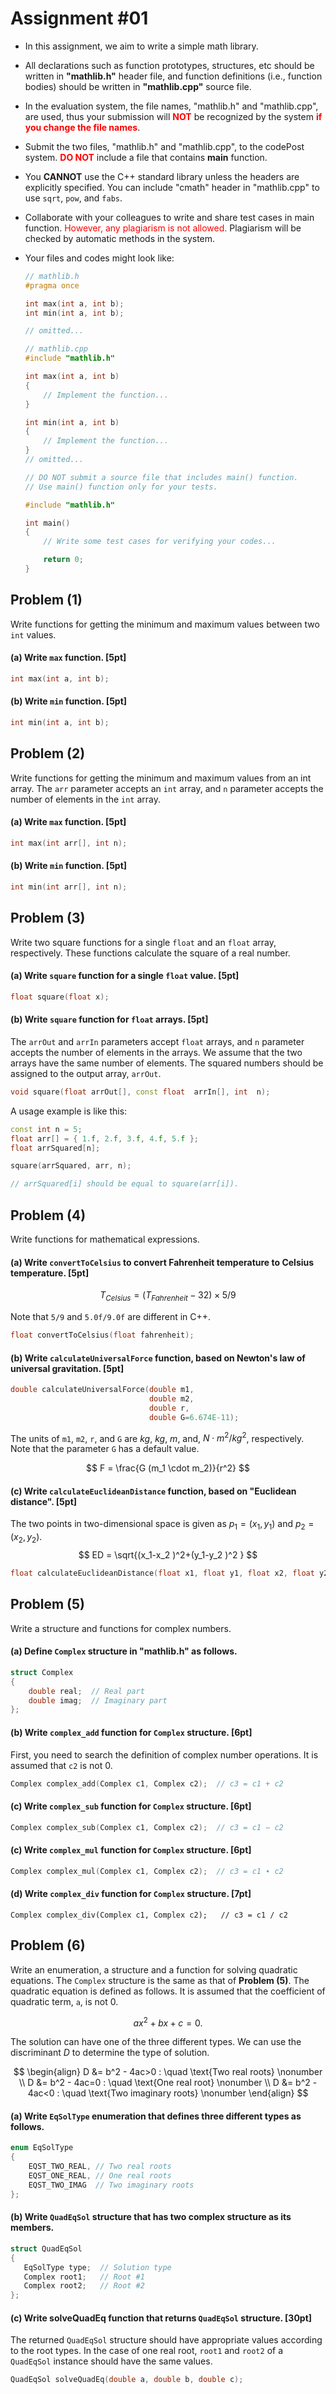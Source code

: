 
# Assignment #01


- In this assignment, we aim to write a simple math library.

- All declarations such as function prototypes, structures, etc should be written in **"mathlib.h"** header file, and function definitions (i.e., function bodies) should be written in **"mathlib.cpp"** source file.

- In the evaluation system, the file names, "mathlib.h" and "mathlib.cpp", are used, thus your submission will <span style="color:red">**NOT**</span> be recognized by the system <span style="color:red">**if you change the file names**</span>.

- Submit the two files, "mathlib.h" and "mathlib.cpp", to the codePost system. <span style="color:red">**DO NOT**</span> include a file that contains **main** function.

- You **CANNOT** use the C++ standard library unless the headers are explicitly specified. You can include "cmath" header in "mathlib.cpp" to use <code>sqrt</code>, <code>pow</code>, and <code>fabs</code>.

- Collaborate with your colleagues to write and share test cases in main function. <span style="color:red">However, any plagiarism is not allowed.</span> Plagiarism will be checked by automatic methods in the system.

- Your files and codes might look like:


    ```C++
    // mathlib.h
    #pragma once

    int max(int a, int b);
    int min(int a, int b);

    // omitted...
    ```

    ```C++
    // mathlib.cpp
    #include "mathlib.h"

    int max(int a, int b)
    {
        // Implement the function...
    }

    int min(int a, int b)
    {
        // Implement the function...
    }
    // omitted...
    ```

    ```C++
    // DO NOT submit a source file that includes main() function.
    // Use main() function only for your tests.

    #include "mathlib.h"

    int main()
    {
        // Write some test cases for verifying your codes...

        return 0;
    }
    ```



## Problem (1)

Write functions for getting the minimum and maximum values between two <code>int</code> values.
	
#### (a) Write <code>max</code> function. [5pt]
```C++
int max(int a, int b);
```
    
#### (b) Write <code>min</code> function. [5pt]
```C++
int min(int a, int b);
```

## Problem (2)

Write functions for getting the minimum and maximum values from an int array. The <code>arr</code> parameter accepts an <code>int</code> array, and <code>n</code> parameter accepts the number of elements in the <code>int</code> array.

#### (a) Write <code>max</code> function. [5pt]

```C++
int max(int arr[], int n);
```

#### (b) Write <code>min</code> function. [5pt]

```C++
int min(int arr[], int n);
```

## Problem (3)

Write two square functions for a single <code>float</code> and an <code>float</code> array, respectively. These functions calculate the square of a real number.

#### (a) Write <code>square</code> function for a single <code>float</code> value. [5pt]

```C++
float square(float x);
```

#### (b) Write <code>square</code> function for <code>float</code> arrays. [5pt] 
The <code>arrOut</code> and <code>arrIn</code> parameters accept <code>float</code> arrays, and <code>n</code> parameter accepts the number of elements in the arrays. We assume that the two arrays have the same number of elements. The squared numbers should be assigned to the output array, <code>arrOut</code>.

```C++
void square(float arrOut[], const float  arrIn[], int  n);
```

A usage example is like this:
	 
```C++
const int n = 5;
float arr[] = { 1.f, 2.f, 3.f, 4.f, 5.f };
float arrSquared[n];

square(arrSquared, arr, n);

// arrSquared[i] should be equal to square(arr[i]).
```

## Problem (4)

Write functions for mathematical expressions.

#### (a) Write <code>convertToCelsius</code> to convert Fahrenheit temperature to Celsius temperature. [5pt]

$$
T_{Celsius} = (T_{Fahrenheit} - 32) × 5 / 9
$$

Note that <code>5/9</code> and <code>5.0f/9.0f</code> are different in C++.

```C++
float convertToCelsius(float fahrenheit);
```

#### (b) Write <code>calculateUniversalForce</code> function, based on Newton's law of universal gravitation. [5pt]

```C++
double calculateUniversalForce(double m1,
                               double m2,
                               double r,
                               double G=6.674E-11);
```
The units of <code>m1</code>, <code>m2</code>, <code>r</code>, and <code>G</code> are $kg$, $kg$, $m$, and, $N \cdot m^2/kg^2$, respectively. 
Note that the parameter <code>G</code> has a default value.

$$
F = \frac{G (m_1 \cdot m_2)}{r^2}
$$



#### (c) Write <code>calculateEuclideanDistance</code> function, based on "Euclidean distance". [5pt]

The two points in two-dimensional space is given as $p_1=(x_1, y_1)$ and $p_2=(x_2, y_2)$. 
$$
ED = \sqrt{(x_1-x_2 )^2+(y_1-y_2 )^2 }
$$

```C++
float calculateEuclideanDistance(float x1, float y1, float x2, float y2);
```

## Problem (5)

Write a structure and functions for complex numbers.

#### (a) Define <code>Complex</code> structure in "mathlib.h" as follows.

```C++
struct Complex
{
    double real;  // Real part
    double imag;  // Imaginary part
};
``` 

#### (b) Write <code>complex_add</code> function for <code>Complex</code> structure. [6pt]
First, you need to search the definition of complex number operations.
It is assumed that <code>c2</code> is not 0. 

```C++
Complex complex_add(Complex c1, Complex c2);  // c3 = c1 + c2
```

#### (c) Write <code>complex_sub</code> function for <code>Complex</code> structure. [6pt]
```C++
Complex complex_sub(Complex c1, Complex c2);  // c3 = c1 − c2 
```
#### (c) Write <code>complex_mul</code> function for <code>Complex</code> structure. [6pt]
```C++
Complex complex_mul(Complex c1, Complex c2);  // c3 = c1 ∙ c2
```
#### (d) Write <code>complex_div</code> function for <code>Complex</code> structure. [7pt] 

```
Complex complex_div(Complex c1, Complex c2);   // c3 = c1 / c2
```

## Problem (6)

Write an enumeration, a structure and a function for solving quadratic equations. The <code>Complex</code> structure is the same as that of **Problem (5)**. The quadratic equation is defined as follows. It is assumed that the coefficient of quadratic term, <code>a</code>, is not 0.

$$
ax^2+bx+c=0.
$$

The solution can have one of the three different types. We can use the discriminant $D$ to determine the type of solution.

$$
\begin{align}
	D &= b^2 - 4ac>0 : \quad \text{Two real roots} \nonumber \\
	D &= b^2 - 4ac=0 : \quad \text{One real root} \nonumber \\
	D &= b^2 - 4ac<0 : \quad \text{Two imaginary roots} \nonumber
\end{align}
$$
	
#### (a) Write <code>EqSolType</code> enumeration that defines three different types as follows.
 
```C++
enum EqSolType
{
    EQST_TWO_REAL, // Two real roots
    EQST_ONE_REAL, // One real roots
    EQST_TWO_IMAG  // Two imaginary roots
};
```

#### (b) Write <code>QuadEqSol</code> structure that has two complex structure as its members.
 ```C++
 struct QuadEqSol
{
    EqSolType type;  // Solution type
    Complex root1;   // Root #1
    Complex root2;   // Root #2
};
 ```


#### (c) Write solveQuadEq function that returns <code>QuadEqSol</code> structure. [30pt]
The returned <code>QuadEqSol</code> structure should have appropriate values according to the root types. In the case of one real root, <code>root1</code> and <code>root2</code> of a <code>QuadEqSol</code> instance should have the same values. 

```C++
QuadEqSol solveQuadEq(double a, double b, double c);
```
